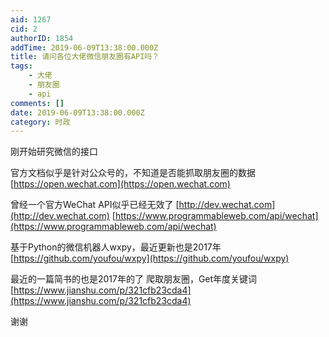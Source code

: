 ```yaml
---
aid: 1267
cid: 2
authorID: 1854
addTime: 2019-06-09T13:38:00.000Z
title: 请问各位大佬微信朋友圈有API吗？
tags:
    - 大佬
    - 朋友圈
    - api
comments: []
date: 2019-06-09T13:38:00.000Z
category: 时政
---
```


刚开始研究微信的接口

官方文档似乎是针对公众号的，不知道是否能抓取朋友圈的数据 [https://open.wechat.com](https://open.wechat.com)

曾经一个官方WeChat API似乎已经无效了 [http://dev.wechat.com](http://dev.wechat.com) [https://www.programmableweb.com/api/wechat](https://www.programmableweb.com/api/wechat)

基于Python的微信机器人wxpy，最近更新也是2017年 [https://github.com/youfou/wxpy](https://github.com/youfou/wxpy)

最近的一篇简书的也是2017年的了 爬取朋友圈，Get年度关键词 [https://www.jianshu.com/p/321cfb23cda4](https://www.jianshu.com/p/321cfb23cda4)

谢谢
